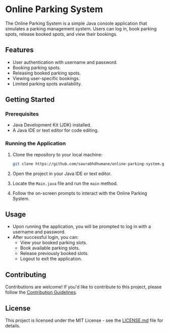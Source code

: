 # Online Parking System

The Online Parking System is a simple Java console application that simulates a parking management system. Users can log in, book parking spots, release booked spots, and view their bookings.

## Features

- User authentication with username and password.
- Booking parking spots.
- Releasing booked parking spots.
- Viewing user-specific bookings.
- Limited parking spots availability.

## Getting Started

### Prerequisites

- Java Development Kit (JDK) installed.
- A Java IDE or text editor for code editing.

### Running the Application

1. Clone the repository to your local machine:

   ```bash
   git clone https://github.com/saurabhdhumane/online-parking-system.git
   ```

2. Open the project in your Java IDE or text editor.

3. Locate the `Main.java` file and run the `main` method.

4. Follow the on-screen prompts to interact with the Online Parking System.

## Usage

- Upon running the application, you will be prompted to log in with a username and password.
- After successful login, you can:
  - View your booked parking slots.
  - Book available parking slots.
  - Release previously booked slots.
  - Logout to exit the application.

## Contributing

Contributions are welcome! If you'd like to contribute to this project, please follow the [Contribution Guidelines](CONTRIBUTING.md).

## License

This project is licensed under the MIT License - see the [LICENSE.md](LICENSE.md) file for details.

